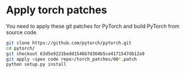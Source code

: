 # Apply torch patches
You need to apply these git patches for PyTorch and build PyTorch from source code.
   ```bash
   git clone https://github.com/pytorch/pytorch.git
   cd pytorch/
   git checkout 63d5e9221bedd1546b7d364b5ce4171547db12a9
   git apply <ipex code repo>/torch_patches/00*.patch
   python setup.py install
   ```
